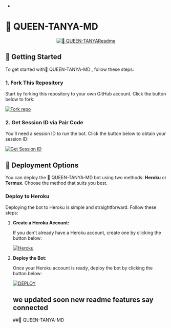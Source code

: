 -

# 👑 QUEEN-TANYA-MD

<p align="center">
  <a href="https://github.com/QUEEN-TANYA-MD
"><img src="http://readme-typing-svg.herokuapp.com?color=red&center=true&vCenter=true&multiline=false&lines=👑 QUEEN-TANYA-MD
-+v1.0.0+MultiDevice;Developed+by+👑 QUEEN-TANYA-MD
~Xsid;Give+star+and+forks+this+Repo+🌟" alt="👑 QUEEN-TANYAReadme"></a>
</p>

## 🚀 Getting Started

To get started with👑 QUEEN-TANYA-MD
, follow these steps:

### 1. Fork This Repository

Start by forking this repository to your own GitHub account. Click the button below to fork:

<a href='https://github.com//fork' target="_blank"><img alt='Fork repo' src='https://img.shields.io/badge/Fork This Repo-black?style=for-the-badge&logo=git&logoColor=white'/></a>

### 2. Get Session ID via Pair Code

You'll need a session ID to run the bot. Click the button below to obtain your session ID:

<a href='https://professional-kitty-goutammallick516-86803e18.koyeb.app' target="_blank"><img alt='Get Session ID' src='https://img.shields.io/badge/Click here to get your session id-black?style=for-the-badge&logo=opencv&logoColor=red'/></a>

## 🚀 Deployment Options

You can deploy the 👑 QUEEN-TANYA-MD
bot using two methods: **Heroku** or **Termux**. Choose the method that suits you best.

### Deploy to Heroku

Deploying the bot to Heroku is simple and straightforward. Follow these steps:

1. **Create a Heroku Account:**

   If you don't already have a Heroku account, create one by clicking the button below:

   <a href='https://signup.heroku.com/' target="_blank"><img alt='Heroku' src='https://img.shields.io/badge/-Create-black?style=for-the-badge&logo=heroku&logoColor=red'/></a>

2. **Deploy the Bot:**

   Once your Heroku account is ready, deploy the bot by clicking the button below:

   <a href='https://heroku.com/deploy' target="_blank"><img alt='DEPLOY' src='https://img.shields.io/badge/-DEPLOY-black?style=for-the-badge&logo=heroku&logoColor=red'/></a>
   ## we updated soon new readme features say connected
   
    
   ##👑 QUEEN-TANYA-MD
               
   
